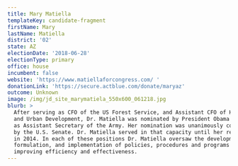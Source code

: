 ```yaml
---
title: Mary Matiella
templateKey: candidate-fragment
firstName: Mary
lastName: Matiella
district: '02'
state: AZ
electionDate: '2018-06-28'
electionType: primary
office: house
incumbent: false
website: 'https://www.matiellaforcongress.com/ '
donationLink: 'https://secure.actblue.com/donate/maryaz'
outcome: Unknown
image: /img/jd_site_marymatiela_550x600_061218.jpg
blurb: >
  After serving as CFO of the US Forest Service, and Assistant CFO of Housing
  and Urban Development, Dr. Matiella was nominated by President Obama to serve
  as Assistant Secretary of the Army. Her nomination was unanimously confirmed
  by the U.S. Senate. Dr. Matiella served in that capacity until her retirement
  in 2014. In each of these positions Dr. Matiella oversaw the development,
  formulation, and implementation of policies, procedures and programs for
  improving efficiency and effectiveness.
---
```


